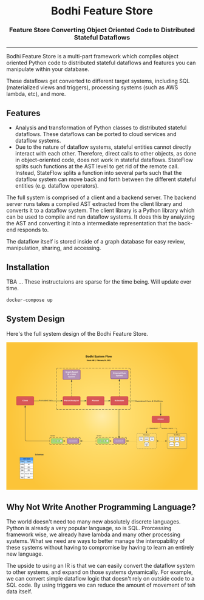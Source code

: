 <br />

<div align="center">
    <h1>Bodhi Feature Store</h1>
    <p><h3 align="center">Feature Store Converting Object Oriented Code to Distributed Stateful Dataflows</h3></p>
    <div align="center">
    </div>
</div>

<hr>

Bodhi Feature Store is a multi-part framework which compiles object oriented Python code to distributed stateful dataflows and features you can manipulate within your database. 


These dataflows get converted to different target systems, including SQL (materialized views and triggers), processing systems (such as AWS lambda, etc), and more. 



## Features

- Analysis and transformation of Python classes to distributed stateful dataflows. These dataflows can be ported to cloud services and dataflow systems.
- Due to the nature of dataflow systems, stateful entities cannot directly interact with each other. Therefore, direct calls to other objects, as done in object-oriented code, does not work in stateful dataflows. StateFlow splits such functions at the AST level to get rid of the remote call.
  Instead, StateFlow splits a function into several parts such that the dataflow system can move back and forth between the different stateful entities (e.g. dataflow operators).

The full system is comprised of a client and a backend server. The backend server runs takes a compiled AST extracted from the client library and converts it to a dataflow system. The client library is a Python library which can be used to compile and run dataflow systems. It does this by analyzing the AST and converting it into a intermediate representation that the back-end responds to.


The dataflow itself is stored inside of a graph database for easy review, manipulation, sharing, and accessing.

## Installation

TBA ... These instructuions are sparse for the time being. Will update over time.


```bash
docker-compose up
```


## System Design

Here's the full system design of the Bodhi Feature Store.

![Full System Design](./docs/assets/bodhi_system_flow.png)


## Why Not Write Another Programming Language?

The world doesn't need too many new absolutely discrete languages. Python is already a very popular language, so is SQL. Prorcessing framework wise, we already have lambda and many other processing systems. What we need are ways to better manage the interopability of these systems without having to compromise by having to learn an entirely new language.

The upside to using an IR is that we can easily convert the dataflow system to other systems, and expand on those systems dynamically. For example, we can convert simple dataflow logic that doesn't rely on outside code to a SQL code. By using triggers we can reduce the amount of movement of teh data itself.


